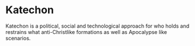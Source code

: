 # Katechon
Katechon is a political, social and technological approach for who holds and restrains what anti-Christlike formations as well as Apocalypse like scenarios. 
